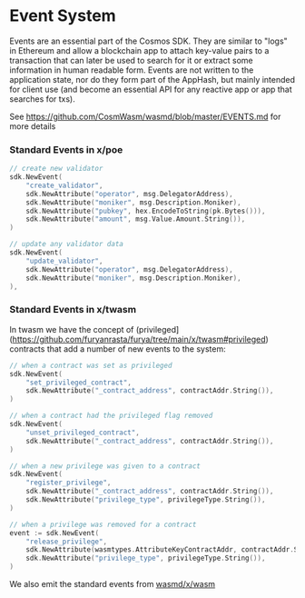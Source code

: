 # Event System

Events are an essential part of the Cosmos SDK. They are similar to "logs" in Ethereum and allow a blockchain
app to attach key-value pairs to a transaction that can later be used to search for it or extract some information
in human readable form. Events are not written to the application state, nor do they form part of the AppHash,
but mainly intended for client use (and become an essential API for any reactive app or app that searches for txs).

See https://github.com/CosmWasm/wasmd/blob/master/EVENTS.md for more details


### Standard Events in x/poe
```go
// create new validator
sdk.NewEvent(
    "create_validator",
    sdk.NewAttribute("operator", msg.DelegatorAddress),
    sdk.NewAttribute("moniker", msg.Description.Moniker),
    sdk.NewAttribute("pubkey", hex.EncodeToString(pk.Bytes())),
    sdk.NewAttribute("amount", msg.Value.Amount.String()),
)

// update any validator data
sdk.NewEvent(
    "update_validator",
    sdk.NewAttribute("operator", msg.DelegatorAddress),
    sdk.NewAttribute("moniker", msg.Description.Moniker),
),

```

### Standard Events in x/twasm
In twasm we have the concept of (privileged](https://github.com/furyanrasta/furya/tree/main/x/twasm#privileged) contracts that
add a number of new events to the system:

```go
// when a contract was set as privileged
sdk.NewEvent(
    "set_privileged_contract",
    sdk.NewAttribute("_contract_address", contractAddr.String()),
)

// when a contract had the privileged flag removed
sdk.NewEvent(
    "unset_privileged_contract",
    sdk.NewAttribute("_contract_address", contractAddr.String()),
)

// when a new privilege was given to a contract
sdk.NewEvent(
    "register_privilege",
    sdk.NewAttribute("_contract_address", contractAddr.String()),
    sdk.NewAttribute("privilege_type", privilegeType.String()),
)

// when a privilege was removed for a contract
event := sdk.NewEvent(
    "release_privilege",
    sdk.NewAttribute(wasmtypes.AttributeKeyContractAddr, contractAddr.String()),
    sdk.NewAttribute("privilege_type", privilegeType.String()),
)
```
We also emit the standard events from [wasmd/x/wasm](https://github.com/CosmWasm/wasmd/blob/master/EVENTS.md#standard-events-in-xwasm)